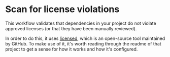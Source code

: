 # Scan for license violations

This workflow validates that dependencies in your project do not violate approved licenses (or that they have been manually reviewed).

In order to do this, it uses [licensed](https://github.com/github/licensed), which is an open-source tool maintained by GitHub. To make use of it, it's worth reading through the readme of that project to get a sense for how it works and how it's configured.